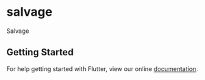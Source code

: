 # salvage

Salvage

## Getting Started

For help getting started with Flutter, view our online
[documentation](https://flutter.io/).
